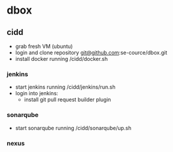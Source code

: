 # dbox

## cidd
* grab fresh VM (ubuntu)
* login and clone repository git@github.com:se-cource/dbox.git
* install docker running <project-home>/cidd/docker.sh

### jenkins
* start jenkins running <project-home>/cidd/jenkins/run.sh
* login into jenkins:
  * install git pull request builder plugin

### sonarqube
* start sonarqube running <project-home>/cidd/sonarqube/up.sh

### nexus

